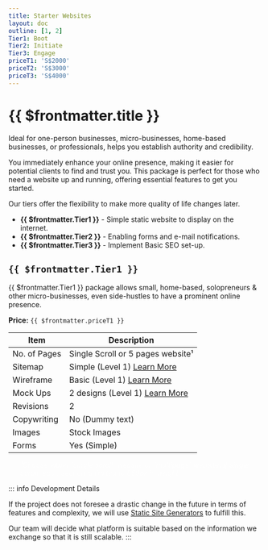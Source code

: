 ```yaml
---
title: Starter Websites
layout: doc
outline: [1, 2]
Tier1: Boot
Tier2: Initiate
Tier3: Engage
priceT1: 'S$2000'
priceT2: 'S$3000'
priceT3: 'S$4000'
---
```


# {{ $frontmatter.title }}

Ideal for one-person businesses, micro-businesses, home-based businesses, or professionals, helps you establish authority and credibility.

You immediately enhance your online presence, making it easier for potential clients to find and trust you. This package is perfect for those who need a website up and running, offering essential features to get you started.

Our tiers offer the flexibility to make more quality of life changes later.

- **{{ $frontmatter.Tier1 }}** - Simple static website to display on the internet.
- **{{ $frontmatter.Tier2 }}** - Enabling forms and e-mail notifications.
- **{{ $frontmatter.Tier3 }}** - Implement Basic SEO set-up.

<!-- tier one package detail -->
## `{{ $frontmatter.Tier1 }}`

{{ $frontmatter.Tier1 }} package allows small, home-based, solopreneurs & other micro-businesses, even side-hustles to have a prominent online presence.

**Price:** `{{ $frontmatter.priceT1 }}`

| Item               | Description                        |
| ------------------ | ---------------------------------- |
| No. of Pages       | Single Scroll or 5 pages website¹  |
| Sitemap            | Simple (Level 1) [Learn More](#)   |
| Wireframe          | Basic (Level 1) [Learn More](#)    |
| Mock Ups           | 2 designs (Level 1) [Learn More](#)|
| Revisions          | 2                                  |
| Copywriting        | No (Dummy text)                    |
| Images             | Stock Images                       |
| Forms              | Yes (Simple)                       |

<ul style="color: rgba(255, 255, 255, 0.6); font-size: 14px; line-height: 1rem; list-style-type: none">
  <li><i>¹Choose either `single scroll` website or `multipage` website. If single scroll, each section is limited to 850px in height</i></li>
</ul>

::: info Development Details

If the project does not foresee a drastic change in the future in terms of features and complexity, we will use [Static Site Generators](https://jamstack.org/generators/) to fulfill this.

Our team will decide what platform is suitable based on the information we exchange so that it is still scalable.
:::
<!-- End of tier one package detail -->

<!-- tier two package detail -->
<!-- End of tier two package detail -->
